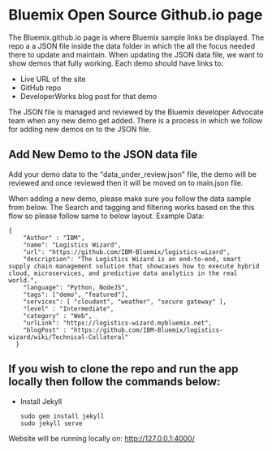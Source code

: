 # Bluemix Open Source Github.io page

The Bluemix.github.io page is where Bluemix sample links be displayed.
The repo a a JSON file inside the data folder in which the all the focus needed there to update and maintain.
When updating the JSON data file, we want to show demos that fully working.
Each demo should have links to:
- Live URL of the site
- GitHub repo
- DeveloperWorks blog post for that demo

The JSON file is  managed and reviewed by the Bluemix developer Advocate team when any new demo get added.
There is a process in which we follow for adding new demos on to the JSON file.


## Add New Demo to the JSON data file
Add your demo data to the "data_under_review.json" file, the demo will be reviewed and once reviewed then it will be moved on to main.json file. 

When adding a new demo, please make sure you follow the data sample from below.
The Search and tagging and filtering works based on the this flow so please follow same to below layout.
Example Data:
```
{
    "Author" : "IBM",
    "name": "Logistics Wizard",
    "url": "https://github.com/IBM-Bluemix/logistics-wizard",
    "description": "The Logistics Wizard is an end-to-end, smart supply chain management solution that showcases how to execute hybrid cloud, microservices, and predictive data analytics in the real world.",
    "language": "Python, NodeJS",
    "tags": ["demo", "featured"],
    "services": [ "cloudant", "weather", "secure gateway" ],
    "level" : "Intermediate",
    "category" : "Web",
    "urlLink": "https://logistics-wizard.mybluemix.net",
    "blogPost" : "https://github.com/IBM-Bluemix/logistics-wizard/wiki/Technical-Collateral"
  }
```




## If you wish to clone the repo and run the app locally then follow the commands below:
 - Install Jekyll

    ```
    sudo gem install jekyll
    sudo jekyll serve
    ```

Website will be running locally on: http://127.0.0.1:4000/
